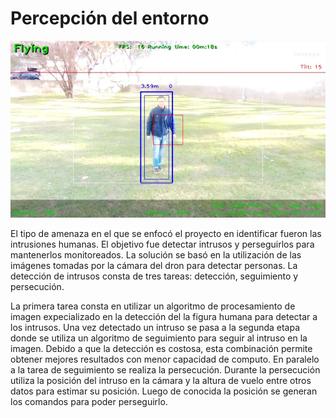 # Percepción del entorno

![Imagen 2](img2.png)

El tipo de amenaza en el que se enfocó el proyecto en identificar fueron las intrusiones humanas. El objetivo fue detectar intrusos y perseguirlos para mantenerlos monitoreados. La solución se basó en la utilización de las imágenes tomadas por la cámara del dron para detectar personas. La detección de intrusos consta de tres tareas: detección, seguimiento y persecución. 

La primera tarea consta en utilizar un algoritmo de procesamiento de imagen expecializado en la detección del la figura humana para detectar a los intrusos. Una vez detectado un intruso se pasa a la segunda etapa donde se utiliza un algoritmo de seguimiento para seguir al intruso en la imagen. Debido a que la detección es costosa, esta combinación permite obtener mejores resultados con menor capacidad de computo. En paralelo a la tarea de seguimiento se realiza la persecución. Durante la persecución utiliza la posición del intruso en la cámara y la altura de vuelo entre otros datos para estimar su posición. Luego de conocida la posición se generan los comandos para poder perseguirlo.



